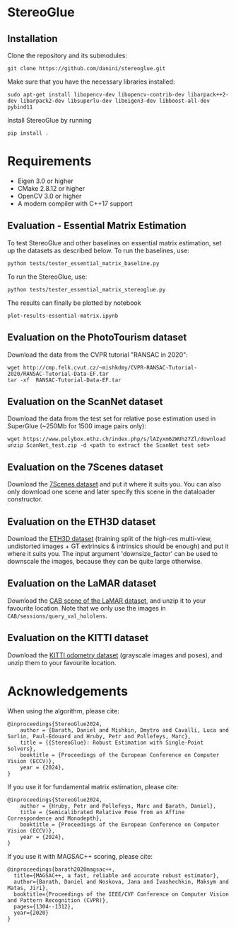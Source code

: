 # StereoGlue

## Installation

Clone the repository and its submodules:
```
git clone https://github.com/danini/stereoglue.git
```

Make sure that you have the necessary libraries installed:
```
sudo apt-get install libopencv-dev libopencv-contrib-dev libarpack++2-dev libarpack2-dev libsuperlu-dev libeigen3-dev libboost-all-dev pybind11
```

Install StereoGlue by running
```
pip install .
```
# Requirements

- Eigen 3.0 or higher
- CMake 2.8.12 or higher
- OpenCV 3.0 or higher
- A modern compiler with C++17 support

## Evaluation - Essential Matrix Estimation
To test StereoGlue and other baselines on essential matrix estimation, set up the datasets as described below. 
To run the baselines, use:
```
python tests/tester_essential_matrix_baseline.py
```
To run the StereoGlue, use:
```
python tests/tester_essential_matrix_stereoglue.py
```
The results can finally be plotted by notebook
```
plot-results-essential-matrix.ipynb
```

## Evaluation on the PhotoTourism dataset
Download the data from the CVPR tutorial "RANSAC in 2020":
```
wget http://cmp.felk.cvut.cz/~mishkdmy/CVPR-RANSAC-Tutorial-2020/RANSAC-Tutorial-Data-EF.tar
tar -xf  RANSAC-Tutorial-Data-EF.tar
```

## Evaluation on the ScanNet dataset
Download the data from the test set for relative pose estimation used in SuperGlue (~250Mb for 1500 image pairs only):
```
wget https://www.polybox.ethz.ch/index.php/s/lAZyxm62WUh27Zl/download
unzip ScanNet_test.zip -d <path to extract the ScanNet test set>
```

## Evaluation on the 7Scenes dataset
Download the [7Scenes dataset](https://www.microsoft.com/en-us/research/project/rgb-d-dataset-7-scenes/) and put it where it suits you. You can also only download one scene and later specify this scene in the dataloader constructor.

## Evaluation on the ETH3D dataset
Download the [ETH3D dataset](https://www.eth3d.net/datasets) (training split of the high-res multi-view, undistorted images + GT extrinsics & intrinsics should be enough) and put it where it suits you. The input argument 'downsize_factor' can be used to downscale the images, because they can be quite large otherwise.

## Evaluation on the LaMAR dataset
Download the [CAB scene of the LaMAR dataset](https://cvg-data.inf.ethz.ch/lamar/CAB.zip), and unzip it to your favourite location. Note that we only use the images in `CAB/sessions/query_val_hololens`.

## Evaluation on the KITTI dataset
Download the [KITTI odometry dataset](https://www.cvlibs.net/datasets/kitti/eval_odometry.php) (grayscale images and poses), and unzip them to your favourite location.

# Acknowledgements

When using the algorithm, please cite:
```
@inproceedings{StereoGlue2024,
	author = {Barath, Daniel and Mishkin, Dmytro and Cavalli, Luca and Sarlin, Paul-Edouard and Hruby, Petr and Pollefeys, Marc},
	title = {{StereoGlue}: Robust Estimation with Single-Point Solvers},
	booktitle = {Proceedings of the European Conference on Computer Vision (ECCV)},
	year = {2024},
}
```

If you use it for fundamental matrix estimation, please cite:
```
@inproceedings{StereoGlue2024,
	author = {Hruby, Petr and Pollefeys, Marc and Barath, Daniel},
	title = {Semicalibrated Relative Pose from an Affine Correspondence and Monodepth},
	booktitle = {Proceedings of the European Conference on Computer Vision (ECCV)},
	year = {2024},
}
```

If you use it with MAGSAC++ scoring, please cite:
```
@inproceedings{barath2020magsac++,
  title={MAGSAC++, a fast, reliable and accurate robust estimator},
  author={Barath, Daniel and Noskova, Jana and Ivashechkin, Maksym and Matas, Jiri},
  booktitle={Proceedings of the IEEE/CVF Conference on Computer Vision and Pattern Recognition (CVPR)},
  pages={1304--1312},
  year={2020}
}
```
